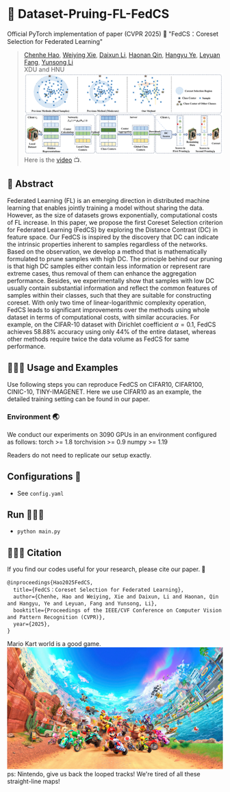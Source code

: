 # 📍 Dataset-Pruing-FL-FedCS
Official PyTorch implementation of paper (CVPR 2025) 🤩
"FedCS：Coreset Selection for Federated Learning" 
>[Chenhe Hao](https://github.com/xrosssaber12306), [Weiying Xie](https://scholar.google.com/citations?user=y0ha5lMAAAAJ&hl=zh-CN), [Daixun Li](https://scholar.google.cz/citations?user=gaiP4-IAAAAJ&hl=zh-CN&oi=ao), [Haonan Qin](https://scholar.google.cz/citations?hl=zh-CN&user=ePGTHqkAAAAJ), [Hangyu Ye](https://github.com/Yehangyu-XD), [Leyuan Fang](https://scholar.google.cz/citations?user=Gfa4nasAAAAJ&hl=zh-CN&oi=ao), [Yunsong Li](https://ieeexplore.ieee.org/author/37292407800)<br>
>XDU and HNU
![image](https://github.com/xrosssaber12306/Dataset-Pruing-FL-FedCS/blob/main/imgs/Framework.png)
Here is the [video](https://youtu.be/j9tpus2MHTg) 📺.
## 📝 Abstract
Federated Learning (FL) is an emerging direction in distributed machine learning that enables jointly training a model without sharing the data. However, as the size of datasets grows exponentially, computational costs of FL increase. In this paper, we propose the first Coreset Selection criterion for Federated Learning (FedCS) by exploring the Distance Contrast (DC) in feature space. Our FedCS is inspired by the discovery that DC can indicate the intrinsic properties inherent to samples regardless of the networks. Based on the observation, we develop a method that is mathematically formulated to prune samples with high DC. The principle behind our pruning is that high DC samples either contain less information or represent rare extreme cases, thus removal of them can enhance the aggregation performance. Besides, we experimentally show that samples with low DC usually contain substantial information and reflect the common features of samples within their classes, such that they are suitable for constructing coreset. With only two time of linear-logarithmic complexity operation, FedCS leads to significant improvements over the methods using whole dataset in terms of computational costs, with similar accuracies. For example, on the CIFAR-10 dataset with Dirichlet coefficient $\alpha=0.1$, FedCS achieves 58.88\% accuracy using only 44\% of the entire dataset, whereas other methods require twice the data volume as FedCS for same performance.

## 👩🏻‍💻 Usage and Examples
Use following steps you can reproduce FedCS on CIFAR10, CIFAR100, CINIC-10, TINY-IMAGENET. Here we use CIFAR10 as an example, the detailed training setting can be found in our paper.
### Environment 🌏
We conduct our experiments on 3090 GPUs in an environment configured as follows:
torch >= 1.8
torchvision >= 0.9
numpy >= 1.19

Readers do not need to replicate our setup exactly.
## Configurations 🧮
* See `config.yaml`
  
## Run 🏃🏻‍♀️
* `python main.py`

## 🙋🏻‍♀️ Citation

If you find our codes useful for your research, please cite our paper. 🤭

```
@inproceedings{Hao2025FedCS,
  title={FedCS：Coreset Selection for Federated Learning},
  author={Chenhe, Hao and Weiying, Xie and Daixun, Li and Haonan, Qin and Hangyu, Ye and Leyuan, Fang and Yunsong, Li},
  booktitle={Proceedings of the IEEE/CVF Conference on Computer Vision and Pattern Recognition (CVPR)},
  year={2025},
}
```
Mario Kart world is a good game.
![image](https://github.com/xrosssaber12306/Dataset-Pruing-FL-FedCS/blob/main/imgs/Mariokart.jpg)
ps: Nintendo, give us back the looped tracks! We're tired of all these straight-line maps!
